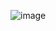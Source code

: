 ![image](https://github.com/yanglet/PlayGround/assets/96788792/1579cb16-f929-4067-81a0-ede6cac27164)

